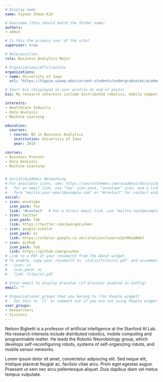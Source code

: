```yaml
---
# Display name
name: Siyeun Shawn Kim

# Username (this should match the folder name)
authors:
- admin

# Is this the primary user of the site?
superuser: true

# Role/position
role: Business Analytics Major

# Organizations/Affiliations
organizations:
- name: University of Iowa
  url: "https://tippie.uiowa.edu/current-students/undergraduates/academics/majors-and-minors/business-analytics-information-systems/bais-courses"

# Short bio (displayed in user profile at end of posts)
bio: My research interests include distributed robotics, mobile computing and programmable matter.

interests:
- HealthCare Industry
- Data Analysis
- Machine Learning

education:
  courses:
  - course: BS in Business Analytics
    institution: University of Iowa
    year: 2019

courses:
- Business Process
- Data Analysis
- Machine Learning


# Social/Academic Networking
# For available icons, see: https://sourcethemes.com/academic/docs/widgets/#icons
#   For an email link, use "fas" icon pack, "envelope" icon, and a link in the
#   form "mailto:your-email@example.com" or "#contact" for contact widget.
social:
- icon: envelope
  icon_pack: fas
  link: '#contact'  # For a direct email link, use "mailto:test@example.org".
- icon: twitter
  icon_pack: fab
  link: https://twitter.com/GeorgeCushen
- icon: google-scholar
  icon_pack: ai
  link: https://scholar.google.co.uk/citations?user=sIwtMXoAAAAJ
- icon: github
  icon_pack: fab
  link: https://github.com/gcushen
# Link to a PDF of your resume/CV from the About widget.
# To enable, copy your resume/CV to `static/files/cv.pdf` and uncomment the lines below.  
# - icon: cv
#   icon_pack: ai
#   link: files/cv.pdf

# Enter email to display Gravatar (if Gravatar enabled in Config)
email: ""
  
# Organizational groups that you belong to (for People widget)
#   Set this to `[]` or comment out if you are not using People widget.  
user_groups:
- Researchers
- Visitors
---
```


Nelson Bighetti is a professor of artificial intelligence at the Stanford AI Lab. His research interests include distributed robotics, mobile computing and programmable matter. He leads the Robotic Neurobiology group, which develops self-reconfiguring robots, systems of self-organizing robots, and mobile sensor networks.

Lorem ipsum dolor sit amet, consectetur adipiscing elit. Sed neque elit, tristique placerat feugiat ac, facilisis vitae arcu. Proin eget egestas augue. Praesent ut sem nec arcu pellentesque aliquet. Duis dapibus diam vel metus tempus vulputate. 
